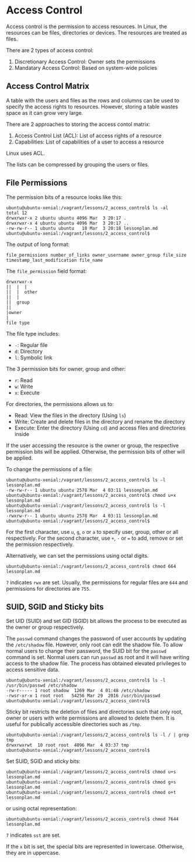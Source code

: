# Access Control

Access control is the permission to access resources. In Linux, the
resources can be files, directories or devices. The resources are
treated as files.

There are 2 types of access control:

1. Discretionary Access Control: Owner sets the permissions
2. Mandatary Access Control: Based on system-wide policies

## Access Control Matrix

A table with the users and files as the rows and columns can be used
to specify the access rights to resources. However, storing a table
wastes space as it can grow very large.

There are 2 approaches to storing the access contol matrix:

1. Access Control List (ACL): List of access rights of a resource
2. Capabilities: List of capabilities of a user to access a resource

Linux uses ACL.

The lists can be compressed by grouping the users or files.

## File Permissions

The permission bits of a resource looks like this:

```shell
ubuntu@ubuntu-xenial:/vagrant/lessons/2_access_control$ ls -al
total 12
drwxrwxr-x 2 ubuntu ubuntu 4096 Mar  3 20:17 .
drwxrwxr-x 4 ubuntu ubuntu 4096 Mar  3 20:17 ..
-rw-rw-r-- 1 ubuntu ubuntu   18 Mar  3 20:18 lessonplan.md
ubuntu@ubuntu-xenial:/vagrant/lessons/2_access_control$
```

The output of long format:

```
file_permissions number_of_links owner_username owner_group file_size timestamp_last_modification file_name
```

The `file_permission` field format:

```
drwxrwxr-x
||  |  |
||  |  other
||  |
||  group
||
|owner
|
file type
```

The file type includes:

- `-`: Regular file
- `d`: Directory
- `l`: Symbolic link

The 3 permission bits for owner, group and other:

- `r`: Read
- `w`: Write
- `x`: Execute

For directories, the permissions allows us to:

- Read: View the files in the directory (Using `ls`)
- Write: Create and delete files in the directory and rename the directory
- Execute: Enter the directory (Using `cd`) and access files and directories inside 

If the user accessing the resource is the owner or group, the
respective permission bits will be applied. Otherwise, the
permission bits of other will be applied.

To change the permissions of a file:

```shell
ubuntu@ubuntu-xenial:/vagrant/lessons/2_access_control$ ls -l lessonplan.md
-rw-rw-r-- 1 ubuntu ubuntu 2578 Mar  4 03:11 lessonplan.md
ubuntu@ubuntu-xenial:/vagrant/lessons/2_access_control$ chmod u+x lessonplan.md
ubuntu@ubuntu-xenial:/vagrant/lessons/2_access_control$ ls -l lessonplan.md
-rwxrw-r-- 1 ubuntu ubuntu 2578 Mar  4 03:11 lessonplan.md
ubuntu@ubuntu-xenial:/vagrant/lessons/2_access_control$
```

For the first character, use `u`, `g`, `o` or `a` to specify user, group,
other or all respectively. For the second character, use `+`, `-` or `=`
to add, remove or set the permission respectively.

Alternatively, we can set the permissions using octal digits.

```shell
ubuntu@ubuntu-xenial:/vagrant/lessons/2_access_control$ chmod 664 lessonplan.md
```

`7` indicates `rwx` are set. Usually, the permissions for regular files
are `644` and permissions for directories are `755`.

## SUID, SGID and Sticky bits

Set UID (SUID) and set GID (SGID) bit allows the process to be executed
as the owner or group respectively.

The `passwd` command changes the password of user accounts by updating
the `/etc/shadow` file. However, only root can edit the shadow file.
To allow normal users to change their password, the SUID bit for the
`passwd` command is set. Normal users can run `passwd` as root and
it will have writing access to the shadow file. The process has obtained
elevated privileges to access sensitive data.

```shell
ubuntu@ubuntu-xenial:/vagrant/lessons/2_access_control$ ls -l /usr/bin/passwd /etc/shadow
-rw-r----- 1 root shadow  1269 Mar  4 01:48 /etc/shadow
-rwsr-xr-x 1 root root   54256 Mar 29  2016 /usr/bin/passwd
ubuntu@ubuntu-xenial:/vagrant/lessons/2_access_control$
```

Sticky bit restricts the deletion of files and directories such that only
root, owner or users with write permissions are allowed to delete them.
It is useful for publically accessible directories such as `/tmp`.

```shell
ubuntu@ubuntu-xenial:/vagrant/lessons/2_access_control$ ls -l / | grep tmp
drwxrwxrwt  10 root root  4096 Mar  4 03:37 tmp
ubuntu@ubuntu-xenial:/vagrant/lessons/2_access_control$
```

Set SUID, SGID and sticky bits:

```shell
ubuntu@ubuntu-xenial:/vagrant/lessons/2_access_control$ chmod u+s lessonplan.md
ubuntu@ubuntu-xenial:/vagrant/lessons/2_access_control$ chmod g+s lessonplan.md
ubuntu@ubuntu-xenial:/vagrant/lessons/2_access_control$ chmod o+t lessonplan.md
```

or using octal representation:

```shell
ubuntu@ubuntu-xenial:/vagrant/lessons/2_access_control$ chmod 7644 lessonplan.md
```

`7` indicates `sst` are set.

If the `x` bit is set, the special bits are represented in lowercase.
Otherwise, they are in uppercase.